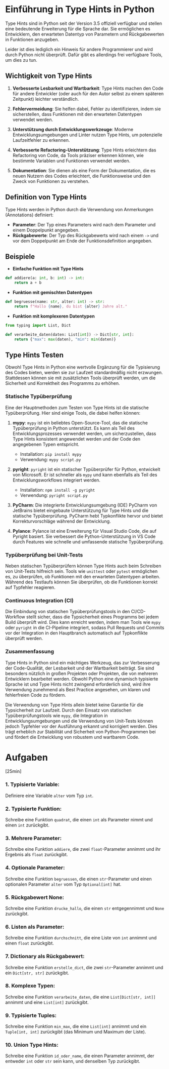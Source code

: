 # Einführung in Type Hints in Python

Type Hints sind in Python seit der Version 3.5 offiziell verfügbar und stellen eine bedeutende Erweiterung für die
Sprache dar. Sie ermöglichen es Entwicklern, den erwarteten Datentyp von Parametern und Rückgabewerten in Funktionen
anzugeben. 

Leider ist dies lediglich ein Hinweis für andere Programmierer und wird durch Python nicht überprüft. Dafür
gibt es allerdings frei verfügbare Tools, um dies zu tun.

## Wichtigkeit von Type Hints

1. **Verbesserte Lesbarkeit und Wartbarkeit**: Type Hints machen den Code für andere Entwickler (oder auch für den Autor
   selbst zu einem späteren Zeitpunkt) leichter verständlich.

2. **Fehlervermeidung**: Sie helfen dabei, Fehler zu identifizieren, indem sie sicherstellen, dass Funktionen mit den
   erwarteten Datentypen verwendet werden.

3. **Unterstützung durch Entwicklungswerkzeuge**: Moderne Entwicklungsumgebungen und Linter nutzen Type Hints, um
   potenzielle Laufzeitfehler zu erkennen.

4. **Verbesserte Refactoring-Unterstützung**: Type Hints erleichtern das Refactoring von Code, da Tools präziser
   erkennen können, wie bestimmte Variablen und Funktionen verwendet werden.

5. **Dokumentation**: Sie dienen als eine Form der Dokumentation, die es neuen Nutzern des Codes erleichtert, die
   Funktionsweise und den Zweck von Funktionen zu verstehen.

## Definition von Type Hints

Type Hints werden in Python durch die Verwendung von Anmerkungen (Annotations) definiert:

- **Parameter**: Der Typ eines Parameters wird nach dem Parameter und einem Doppelpunkt angegeben.
- **Rückgabewerte**: Der Typ des Rückgabewerts wird nach einem `->` und vor dem Doppelpunkt am Ende der
  Funktionsdefinition angegeben.

## Beispiele
- **Einfache Funktion mit Type Hints**
```python
def addiere(a: int, b: int) -> int:
    return a + b
```

- **Funktion mit gemischten Datentypen**
```python
def begruesse(name: str, alter: int) -> str:
    return f"Hallo {name}, du bist {alter} Jahre alt."
```

- **Funktion mit komplexeren Datentypen**
```python
from typing import List, Dict

def verarbeite_daten(daten: List[int]) -> Dict[str, int]:
    return {"max": max(daten), "min": min(daten)}
```

## Type Hints Testen

Obwohl Type Hints in Python eine wertvolle Ergänzung für die Typisierung des Codes bieten, werden sie zur Laufzeit
standardmäßig nicht erzwungen. Stattdessen können sie mit zusätzlichen Tools überprüft werden, um die Sicherheit und
Korrektheit des Programms zu erhöhen.

### Statische Typüberprüfung

Eine der Hauptmethoden zum Testen von Type Hints ist die statische Typüberprüfung. Hier sind einige Tools, die dabei
helfen können:

1. **mypy**: `mypy` ist ein beliebtes Open-Source-Tool, das die statische Typüberprüfung in Python unterstützt. Es kann
   als Teil des Entwicklungsprozesses verwendet werden, um sicherzustellen, dass Type Hints konsistent angewendet werden
   und der Code den angegebenen Typen entspricht.

    - Installation: `pip install mypy`
    - Verwendung: `mypy script.py`

2. **pyright**: `pyright` ist ein statischer Typüberprüfer für Python, entwickelt von Microsoft. Er ist schneller
   als `mypy` und kann ebenfalls als Teil des Entwicklungsworkflows integriert werden.

    - Installation: `npm install -g pyright`
    - Verwendung: `pyright script.py`

3. **PyCharm**: Die integrierte Entwicklungsumgebung (IDE) PyCharm von JetBrains bietet eingebaute Unterstützung für
   Type Hints und die statische Typüberprüfung. PyCharm hebt Typkonflikte hervor und bietet Korrekturvorschläge während
   der Entwicklung.

4. **Pylance**: Pylance ist eine Erweiterung für Visual Studio Code, die auf Pyright basiert. Sie verbessert die
   Python-Unterstützung in VS Code durch Features wie schnelle und umfassende statische Typüberprüfung.

### Typüberprüfung bei Unit-Tests

Neben statischen Typüberprüfern können Type Hints auch beim Schreiben von Unit-Tests hilfreich sein. Tools
wie `unittest` oder `pytest` ermöglichen es, zu überprüfen, ob Funktionen mit den erwarteten Datentypen arbeiten.
Während des Testlaufs können Sie überprüfen, ob die Funktionen korrekt auf Typfehler reagieren.

### Continuous Integration (CI)

Die Einbindung von statischen Typüberprüfungstools in den CI/CD-Workflow stellt sicher, dass die Typsicherheit eines
Programms bei jedem Build überprüft wird. Dies kann erreicht werden, indem man Tools wie `mypy` oder `pyright` in die
CI-Pipeline integriert, sodass Pull Requests und Commits vor der Integration in den Hauptbranch automatisch auf
Typkonflikte überprüft werden.

### Zusammenfassung

Type Hints in Python sind ein mächtiges Werkzeug, das zur Verbesserung der Code-Qualität, der Lesbarkeit und der
Wartbarkeit beiträgt. Sie sind besonders nützlich in großen Projekten oder Projekten, die von mehreren Entwicklern
bearbeitet werden. Obwohl Python eine dynamisch typisierte Sprache ist und Type Hints nicht zwingend erforderlich sind,
wird ihre Verwendung zunehmend als Best Practice angesehen, um klaren und fehlerfreien Code zu fördern.

Die Verwendung von Type Hints allein bietet keine Garantie für die Typsicherheit zur Laufzeit. Durch den Einsatz von
statischen Typüberprüfungstools wie `mypy`, die Integration in Entwicklungsumgebungen und die Verwendung von Unit-Tests
können jedoch Typfehler vor der Ausführung erkannt und korrigiert werden. Dies trägt erheblich zur Stabilität und
Sicherheit von Python-Programmen bei und fördert die Entwicklung von robustem und wartbarem Code.

# Aufgaben
[25min]

### 1. **Typisierte Variable**: 
Definiere eine Variable `alter` vom Typ `int`.

### 2. **Typisierte Funktion**: 
Schreibe eine Funktion `quadrat`, die einen `int` als Parameter nimmt und einen `int`
   zurückgibt.

### 3. **Mehrere Parameter**: 
Schreibe eine Funktion `addiere`, die zwei `float`-Parameter annimmt und ihr Ergebnis
   als `float` zurückgibt.

### 4. **Optionale Parameter**: 
Schreibe eine Funktion `begruessen`, die einen `str`-Parameter und einen optionalen
   Parameter `alter` vom Typ `Optional[int]` hat.

### 5. **Rückgabewert None**: 
Schreibe eine Funktion `drucke_hallo`, die einen `str` entgegennimmt und `None` zurückgibt.

### 6. **Listen als Parameter**: 
Schreibe eine Funktion `durchschnitt`, die eine Liste von `int` annimmt und einen `float`
   zurückgibt.

### 7. **Dictionary als Rückgabewert**: 
Schreibe eine Funktion `erstelle_dict`, die zwei `str`-Parameter annimmt und
   ein `Dict[str, str]` zurückgibt.

### 8. **Komplexe Typen**: 
Schreibe eine Funktion `verarbeite_daten`, die eine `List[Dict[str, int]]` annimmt und
   eine `List[int]` zurückgibt.

### 9. **Typisierte Tuples**: 
Schreibe eine Funktion `min_max`, die eine `List[int]` annimmt und ein `Tuple[int, int]`
   zurückgibt (das Minimum und Maximum der Liste).

### 10. **Union Type Hints**: 
Schreibe eine Funktion `id_oder_name`, die einen Parameter annimmt, der entweder `int`
    oder `str` sein kann, und denselben Typ zurückgibt.



